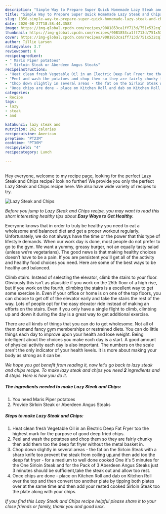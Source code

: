 ```yaml
---
description: "Simple Way to Prepare Super Quick Homemade Lazy Steak and Chips"
title: "Simple Way to Prepare Super Quick Homemade Lazy Steak and Chips"
slug: 1350-simple-way-to-prepare-super-quick-homemade-lazy-steak-and-chips
date: 2020-08-27T18:58:44.358Z
image: https://img-global.cpcdn.com/recipes/9081853ca1ff713d/751x532cq70/lazy-steak-and-chips-recipe-main-photo.jpg
thumbnail: https://img-global.cpcdn.com/recipes/9081853ca1ff713d/751x532cq70/lazy-steak-and-chips-recipe-main-photo.jpg
cover: https://img-global.cpcdn.com/recipes/9081853ca1ff713d/751x532cq70/lazy-steak-and-chips-recipe-main-photo.jpg
author: Tillie Larson
ratingvalue: 3.7
reviewcount: 6
recipeingredient:
- " Maris Piper potatoes"
- " Sirloin Steak or Aberdeen Angus Steaks"
recipeinstructions:
- "Heat clean fresh Vegetable Oil in an Electric Deep Fat Fryer too the highest mark for the purpose of good deep fried chips."
- "Peel and wash the potatoes and chop them so they are fairly chunky then add them too the deep fat fryer without the metal basket in."
- "Chop down slightly in several areas - the fat on the Sirloin Steak with a sharp knife too prevent the steak from coiling up,and then add too the deep fat fryer - for a medium to well done cooked One it&#39;s 5 minutes for the One Sirloin Steak and for the Pack of 3 Aberdeen Angus Steaks just 3 minutes should be sufficient,take the steak out and allow too rest."
- "Once chips are done - place on Kitchen Roll and dab on Kitchen Roll over the top and then convert too another plate by tipping both plates over at the same time and then add your rested cooked Sirloin Steak too the plate along with your chips."
categories:
- Recipe
tags:
- lazy
- steak
- and

katakunci: lazy steak and 
nutrition: 262 calories
recipecuisine: American
preptime: "PT23M"
cooktime: "PT30M"
recipeyield: "4"
recipecategory: Lunch

---
```

<br>
Hey everyone, welcome to my recipe page, looking for the perfect Lazy Steak and Chips recipe? look no further! We provide you only the perfect Lazy Steak and Chips recipe here. We also have wide variety of recipes to try.
<br>


![Lazy Steak and Chips](https://img-global.cpcdn.com/recipes/9081853ca1ff713d/751x532cq70/lazy-steak-and-chips-recipe-main-photo.jpg)

<i>Before you jump to Lazy Steak and Chips recipe, you may want to read this short interesting healthy tips about <strong>Easy Ways to Get Healthy</strong>.</i>

Everyone knows that in order to truly be healthy you need to eat a wholesome and balanced diet and get a proper workout regularly. Unfortunately, we do not always have the time or the power that this type of lifestyle demands. When our work day is done, most people do not prefer to go to the gym. We want a yummy, greasy burger, not an equally tasty salad (unless we’re vegetarians). The good news is that making healthy choices doesn’t have to be a pain. If you are persistent you'll get all of the activity and healthy food choices you need. Here are some of the best ways to be healthy and balanced.

Climb stairs. Instead of selecting the elevator, climb the stairs to your floor. Obviously this isn’t as plausible if you work on the 25th floor of a high rise, but if you work on the fourth, climbing the stairs is a excellent way to get some exercise in. Even if your office or home is on one of the top floors, you can choose to get off of the elevator early and take the stairs the rest of the way. Lots of people opt for the easy elevator ride instead of making an efforts on the stairs. Even if you only have a single flight to climb, climbing up and down it during the day is a great way to get additional exercise. 

There are all kinds of things that you can do to get wholesome. Not all of them demand fancy gym memberships or restrained diets. You can do little things each day to improve upon your health and lose weight. Being intelligent about the choices you make each day is a start. A good amount of physical activity each day is also important. The numbers on the scale aren't the only indicator of your health levels. It is more about making your body as strong as it can be. 


<i>We hope you got benefit from reading it, now let's go back to lazy steak and chips recipe. To make lazy steak and chips you need <strong>2</strong> ingredients and <strong>4</strong> steps. Here is how you do it.
</i>

##### The ingredients needed to make Lazy Steak and Chips:

1. You need  Maris Piper potatoes
1. Provide  Sirloin Steak or Aberdeen Angus Steaks


##### Steps to make Lazy Steak and Chips:

1. Heat clean fresh Vegetable Oil in an Electric Deep Fat Fryer too the highest mark for the purpose of good deep fried chips.
1. Peel and wash the potatoes and chop them so they are fairly chunky then add them too the deep fat fryer without the metal basket in.
1. Chop down slightly in several areas - the fat on the Sirloin Steak with a sharp knife too prevent the steak from coiling up,and then add too the deep fat fryer - for a medium to well done cooked One it&#39;s 5 minutes for the One Sirloin Steak and for the Pack of 3 Aberdeen Angus Steaks just 3 minutes should be sufficient,take the steak out and allow too rest.
1. Once chips are done - place on Kitchen Roll and dab on Kitchen Roll over the top and then convert too another plate by tipping both plates over at the same time and then add your rested cooked Sirloin Steak too the plate along with your chips.


<i>If you find this Lazy Steak and Chips recipe helpful please share it to your close friends or family, thank you and good luck.</i>
